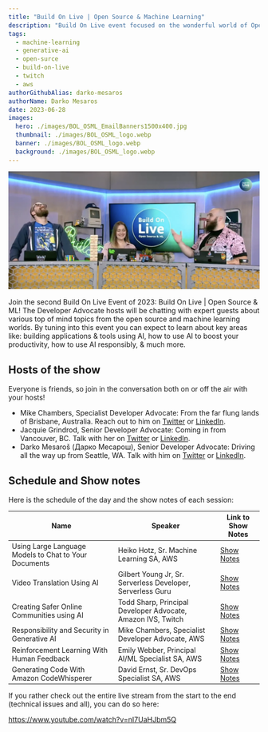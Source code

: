 ```yaml
---
title: "Build On Live | Open Source & Machine Learning"
description: "Build On Live event focused on the wonderful world of Open Source and Machine learning."
tags:
  - machine-learning
  - generative-ai
  - open-surce
  - build-on-live
  - twitch
  - aws
authorGithubAlias: darko-mesaros
authorName: Darko Mesaros
date: 2023-06-28
images:
  hero: ./images/BOL_OSML_EmailBanners1500x400.jpg
  thumbnail: ./images/BOL_OSML_logo.webp
  banner: ./images/BOL_OSML_logo.webp
  background: ./images/BOL_OSML_logo.webp
---
```


![Jacquie, Mike and Darko at the set](images/hosts.webp)

Join the second Build On Live Event of 2023:  Build On Live | Open Source & ML! The Developer Advocate hosts will be chatting with expert guests about various top of mind topics from the open source and machine learning worlds. By tuning into this event you can expect to learn about key areas like: building applications & tools using AI, how to use AI to boost your productivity, how to use AI responsibly, & much more.

## Hosts of the show

Everyone is friends, so join in the conversation both on or off the air with your hosts!

- Mike Chambers, Specialist Developer Advocate: From the far flung lands of Brisbane, Australia. Reach out to him on [Twitter](https://twitter.com/mikegchambers) or [LinkedIn](https://www.linkedin.com/in/mikegchambers/).
- Jacquie Grindrod, Senior Developer Advocate: Coming in from Vancouver, BC. Talk with her on [Twitter](https://twitter.com/devopsjacquie) or [LinkedIn](https://www.linkedin.com/in/jacquelyne-grindrod/).
- Darko Mesaroš (Дарко Месарош), Senior Developer Advocate: Driving all the way up from Seattle, WA. Talk with him on [Twitter](https://twitter.com/darkosubotica) or [LinkedIn](https://www.linkedin.com/in/darko-mesaros/).

## Schedule and Show notes

Here is the schedule of the day and the show notes of each session:

|  Name | Speaker | Link to Show Notes
|--|--|--|
| Using Large Language Models to Chat to Your Documents | Heiko Hotz, Sr. Machine Learning SA, AWS  | [Show Notes](./open-source-and-machine-learning/using-llms-to-chat-to-your-documents) |
| Video Translation Using AI | Gilbert Young Jr, Sr. Serverless Developer, Serverless Guru | [Show Notes](./open-source-and-machine-learning/video-translation-using-ai) |
|  Creating Safer Online Communities using AI | Todd Sharp, Principal Developer Advocate, Amazon IVS, Twitch  | [Show Notes](./open-source-and-machine-learning/creating-safer-online-communities-using-ai) |
|  Responsibility and Security in Generative AI | Mike Chambers, Specialist Developer Advocate, AWS  | [Show Notes](./open-source-and-machine-learning/responsibility-and-security-with-generative-ai) |
|  Reinforcement Learning With Human Feedback | Emily Webber, Principal AI/ML Specialist SA, AWS | [Show Notes](./open-source-and-machine-learning/responsibility-and-security-with-generative-ai) |
|  Generating Code With Amazon CodeWhisperer | David Ernst, Sr. DevOps Specialist SA, AWS | [Show Notes](./open-source-and-machine-learning/generating-code-with-codewhisperer) |

If you rather check out the entire live stream from the start to the end (technical issues and all), you can do so here:

https://www.youtube.com/watch?v=nI7UaHJbm5Q
